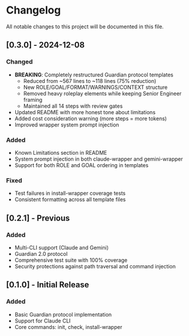 # Changelog

All notable changes to this project will be documented in this file.

## [0.3.0] - 2024-12-08

### Changed

- **BREAKING**: Completely restructured Guardian protocol templates
  - Reduced from ~567 lines to ~118 lines (75% reduction)
  - New ROLE/GOAL/FORMAT/WARNINGS/CONTEXT structure
  - Removed heavy roleplay elements while keeping Senior Engineer framing
  - Maintained all 14 steps with review gates
- Updated README with more honest tone about limitations
- Added cost consideration warning (more steps = more tokens)
- Improved wrapper system prompt injection

### Added

- Known Limitations section in README
- System prompt injection in both claude-wrapper and gemini-wrapper
- Support for both ROLE and GOAL ordering in templates

### Fixed

- Test failures in install-wrapper coverage tests
- Consistent formatting across all template files

## [0.2.1] - Previous

### Added

- Multi-CLI support (Claude and Gemini)
- Guardian 2.0 protocol
- Comprehensive test suite with 100% coverage
- Security protections against path traversal and command injection

## [0.1.0] - Initial Release

### Added

- Basic Guardian protocol implementation
- Support for Claude CLI
- Core commands: init, check, install-wrapper
